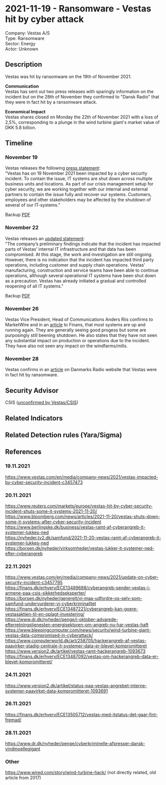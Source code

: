 # 2021-11-19 - Ransomware - Vestas hit by cyber attack 
Company: Vestas A/S   
Type: Ransomware   
Sector: Energy  
Actor: Unknown  

## Description  
Vestas was hit by ransomware on the 19th of November 2021.

**Communication**   
Vestas has sent out two press releases with sparingly information on the incident but on the 28th of November they confirmed to "Dansk Radio" that they were in fact hit by a ransomware attack.

**Economical Impact**   
Vestas shares closed on Monday the 22th of November 2021 with a loss of 2,5%, corresponding to a plunge in the wind turbine giant's market value of DKK 5.8 billion.

## Timeline
### November 19 
Vestas releases the following [press statement](https://www.vestas.com/en/media/company-news/2021/vestas-impacted-by-cyber-security-incident-c3457473):  
"Vestas has on 19 November 2021 been impacted by a cyber security incident. To contain the issue, IT systems are shut down across multiple business units and locations.
As part of our crisis management setup for cyber security, we are working together with our internal and external partners to contain the issue fully and recover our systems.
Customers, employees and other stakeholders may be affected by the shutdown of several of our IT-systems."

Backup [PDF](images/vestas-press-statement.pdf)    

### November 22 
Vestas releases an [updated statement](https://www.vestas.com/en/media/company-news/2021/update-on-cyber-security-incident-c3457795):   
"The company’s preliminary findings indicate that the incident has impacted parts of Vestas’ internal IT 
infrastructure and that data has been compromised. At this stage, the work and investigation are still 
ongoing. However, there is no indication that the incident has impacted third party operations, including customer 
and supply chain operations. Vestas’ manufacturing, construction and service teams have been able to 
continue operations, although several operational IT systems have been shut down as a precaution. 
Vestas has already initiated a gradual and controlled reopening of all IT systems."

Backup [PDF](images/vestas-press-update1.pdf)    

### November 26
Vestas Vice President, Head of Communications Anders Riis confirms to MarketWire and in an [article](https://finans.dk/erhverv/ECE13505712/vestas-med-itstatus-det-gaar-fint-fremad/) to Finans, that most systems are up and running again. They are generally seeing good progess but some are purposingly still beening shutdown.
He also states that they have not seen any substantial impact on production or operations due to the incident. They have also not seen any impact on the windfarms/mills.

### November 28
Vestas confirms in an [article](https://www.dr.dk/nyheder/penge/cyberkriminelle-afpresser-dansk-vindmoellegigant/) on Danmarks Radio website that Vestas were in fact hit by ransomware.

## Security Advisor
CSIS ([unconfirmed by Vestas/CSIS](
https://finans.dk/erhverv/ECE13489688/cyberangreb-sender-vestas-i-armene-paa-csis-sikkerhedseksperter/)) 

## Related Indicators

## Related Detection rules (Yara/Sigma)

## References   

### 19.11.2021  
https://www.vestas.com/en/media/company-news/2021/vestas-impacted-by-cyber-security-incident-c3457473   

### 20.11.2021  
https://www.reuters.com/markets/europe/vestas-hit-by-cyber-security-incident-shuts-some-it-systems-2021-11-20/   
https://www.bloomberg.com/news/articles/2021-11-20/vestas-shuts-down-some-it-systems-after-cyber-security-incident  
https://www.berlingske.dk/business/vestas-ramt-af-cyberangreb-it-systemer-lukkes-ned   
https://nyheder.tv2.dk/samfund/2021-11-20-vestas-ramt-af-cyberangreb-it-systemer-lukkes-ned   
https://borsen.dk/nyheder/virksomheder/vestas-lukker-it-systemer-ned-efter-cyberangreb

### 22.11.2021  
https://www.vestas.com/en/media/company-news/2021/update-on-cyber-security-incident-c3457795   
https://finans.dk/erhverv/ECE13489688/cyberangreb-sender-vestas-i-armene-paa-csis-sikkerhedseksperter/   
https://borsen.dk/nyheder/generelt/vi-maa-udfordre-os-selv-som-samfund-undervurderer-vi-cyberkriminalitet   
https://finans.dk/erhverv/ECE13487221/cyberangreb-kan-goere-vestasaktien-til-en-oplagt-investering/  
https://www.dr.dk/nyheder/penge/i-oktober-advarede-efterretningstjenesten-energisektoren-om-angreb-nu-har-vestas-haft   
https://www.bleepingcomputer.com/news/security/wind-turbine-giant-vestas-data-compromised-in-cyberattack/
https://www.computerworld.dk/art/258705/hackerangreb-af-vestas-paavirker-stadig-centrale-it-systemer-data-er-blevet-kompromitteret   
https://www.version2.dk/artikel/vestas-ramt-hackerangreb-1093673  
https://finans.dk/erhverv/ECE13487092/vestas-om-hackerangreb-data-er-blevet-kompromitteret/   

### 24.11.2021  
https://www.version2.dk/artikel/status-paa-vestas-angrebet-interne-systemer-paavirket-data-kompromitteret-1093691   

### 26.11.2021  
https://finans.dk/erhverv/ECE13505712/vestas-med-itstatus-det-gaar-fint-fremad/   

### 28.11.2021  
https://www.dr.dk/nyheder/penge/cyberkriminelle-afpresser-dansk-vindmoellegigant   

### Other
https://www.wired.com/story/wind-turbine-hack/ (not directly related, old article from 2017)   
